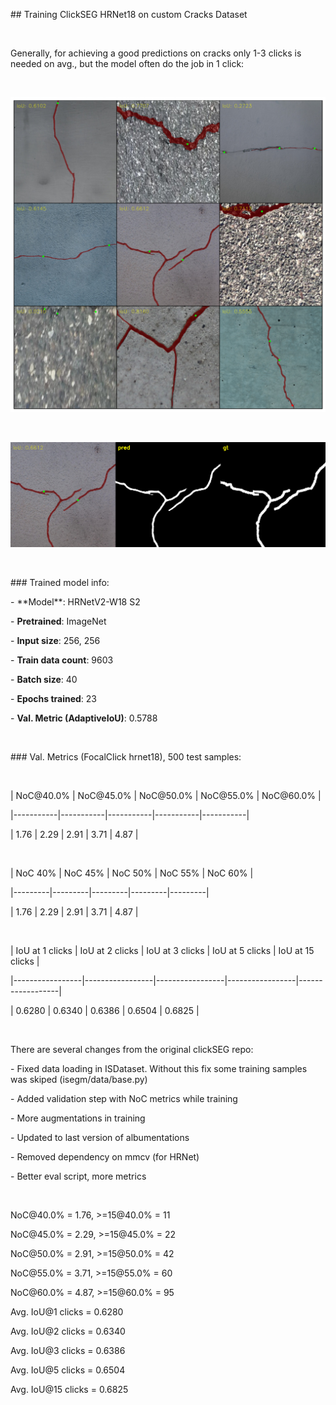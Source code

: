 \#\# Training ClickSEG HRNet18 on custom Cracks Dataset

 

Generally, for achieving a good predictions on cracks only 1-3 clicks is needed
on avg., but the model often do the job in 1 click:

 

![](samples/fig.png)

 

![](samples/34.png)

 

\#\#\# Trained model info:

\- \*\*Model\*\*: HRNetV2-W18 S2

\- **Pretrained**: ImageNet

\- **Input size**: 256, 256

\- **Train data count**: 9603

\- **Batch size**: 40

\- **Epochs trained**: 23

\- **Val. Metric (AdaptiveIoU)**: 0.5788

 

\#\#\# Val. Metrics (FocalClick hrnet18), 500 test samples:

 

\| NoC\@40.0% \| NoC\@45.0% \| NoC\@50.0% \| NoC\@55.0% \| NoC\@60.0% \|

\|-----------\|-----------\|-----------\|-----------\|-----------\|

\| 1.76      \| 2.29      \| 2.91      \| 3.71      \| 4.87      \|

 

\| NoC 40% \| NoC 45% \| NoC 50% \| NoC 55% \| NoC 60% \|

\|---------\|---------\|---------\|---------\|---------\|

\| 1.76    \| 2.29    \| 2.91    \| 3.71    \| 4.87    \|

 

\| IoU at 1 clicks \| IoU at 2 clicks \| IoU at 3 clicks \| IoU at 5 clicks \|
IoU at 15 clicks \|

\|-----------------\|-----------------\|-----------------\|-----------------\|------------------\|

\| 0.6280          \| 0.6340          \| 0.6386          \| 0.6504          \|
0.6825           \|

 

There are several changes from the original clickSEG repo:

\- Fixed data loading in ISDataset. Without this fix some training samples was
skiped (isegm/data/base.py)

\- Added validation step with NoC metrics while training

\- More augmentations in training

\- Updated to last version of albumentations

\- Removed dependency on mmcv (for HRNet)

\- Better eval script, more metrics

 

NoC\@40.0% = 1.76, \>=15\@40.0% = 11

NoC\@45.0% = 2.29, \>=15\@45.0% = 22

NoC\@50.0% = 2.91, \>=15\@50.0% = 42

NoC\@55.0% = 3.71, \>=15\@55.0% = 60

NoC\@60.0% = 4.87, \>=15\@60.0% = 95

Avg. IoU\@1 clicks = 0.6280

Avg. IoU\@2 clicks = 0.6340

Avg. IoU\@3 clicks = 0.6386

Avg. IoU\@5 clicks = 0.6504

Avg. IoU\@15 clicks = 0.6825
